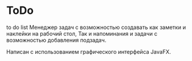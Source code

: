 # ToDo
to do list
Менеджер задач с возможностью создавать как заметки и наклейки на рабочий стол,
Так и напоминания и задачи с возможностью добавления подзадач.

Написан с использованием графического интерфейса JavaFX.
